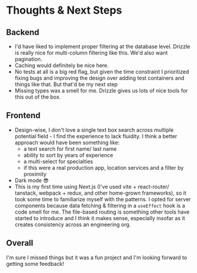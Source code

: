 # Thoughts & Next Steps

## Backend

- I'd have liked to implement proper filtering at the database level. Drizzle is really nice for multi-column filtering like this. We'd also want pagination.
- Caching would definitely be nice here.
- No tests at all is a big red flag, but given the time constraint I prioritized fixing bugs and improving the design over adding test containers and things like that. But that'd be my next step
- Missing types was a smell for me. Drizzle gives us lots of nice tools for this out of the box.

## Frontend

- Design-wise, I don't love a single text box search across multiple potential field - I find the experience to lack fluidity. I think a better approach would have been something like:
  - a text search for first name/ last name
  - ability to sort by years of experience
  - a multi-select for specialties
  - if this were a real production app, location services and a filter by proximity
- Dark mode :sunglasses:
- This is my first time using Next.js (I've used vite + react-router/ tanstack, webpack + redux, and other home-grown frameworks), so it took some time to familiarize myself with the patterns. I opted for server components because data fetching & filtering in a `useEffect` hook is a code smell for me. The file-based routing is something other tools have started to introduce and I think it makes sense, especially insofar as it creates consistency across an engineering org.

## Overall

I'm sure I missed things but it was a fun project and I'm looking forward to getting some feedback!
